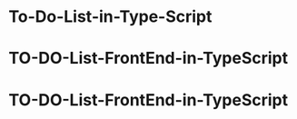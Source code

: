 # To-Do-List-in-Type-Script
# TO-DO-List-FrontEnd-in-TypeScript
# TO-DO-List-FrontEnd-in-TypeScript

